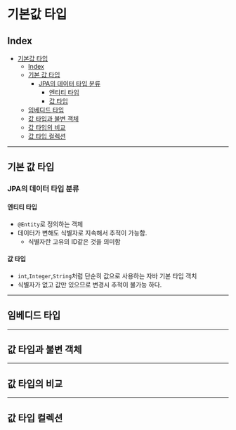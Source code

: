 # 기본값 타입

## Index

- [기본값 타입](#기본값-타입)
  - [Index](#index)
  - [기본 값 타입](#기본-값-타입)
    - [JPA의 데이터 타입 분류](#jpa의-데이터-타입-분류)
      - [엔티티 타입](#엔티티-타입)
      - [값 타입](#값-타입)
  - [임베디드 타입](#임베디드-타입)
  - [값 타입과 불변 객체](#값-타입과-불변-객체)
  - [값 타입의 비교](#값-타입의-비교)
  - [값 타입 컬렉션](#값-타입-컬렉션)

---

## 기본 값 타입

### JPA의 데이터 타입 분류

#### 엔티티 타입

- `@Entity`로 정의하는 객체
- 데이터가 변해도 식별자로 지속해서 추적이 가능함.
  - 식별자란 고유의 ID같은 것을 의미함

#### 값 타입

- `int`,`Integer`,`String`처럼 단순히 값으로 사용하는 자바 기본 타입 객치
- 식별자가 없고 값만 있으므로 변경시 추적이 불가능 하다.

---

## 임베디드 타입

---

## 값 타입과 불변 객체

---

## 값 타입의 비교

---

## 값 타입 컬렉션
